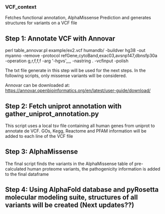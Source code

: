 ### VCF_context
Fetches functional annotation, AlphaMissense Prediction and generates structures for variants on a VCF file

## Step 1: Annotate VCF with Annovar
perl table_annovar.pl example/ex2.vcf humandb/ -buildver hg38 -out myanno -remove -protocol refGene,cytoBand,exac03,avsnp147,dbnsfp30a -operation g,r,f,f,f -arg '-hgvs',,,, -nastring . -vcfinput -polish

The txt file generate in this step will be used for the next steps. In the following scripts, only missense variants will be considered.

Annovar can be downloaded at: https://annovar.openbioinformatics.org/en/latest/user-guide/download/


## Step 2: Fetch uniprot annotation with gather_uniprot_annotation.py
This script uses a local tsv file containing all human genes from uniprot to annotate de VCF. GOs, Kegg, Reactome and PFAM information will be added to each line of the VCF file

## Step 3: AlphaMissense
The final script finds the variants in the AlphaMissense table of pre-calculated human proteome variants, the pathogenicity information is added to the final dataframe

## Step 4: Using AlphaFold database and pyRosetta molecular modeling suite, structures of all variants will be created (Next updates??)
